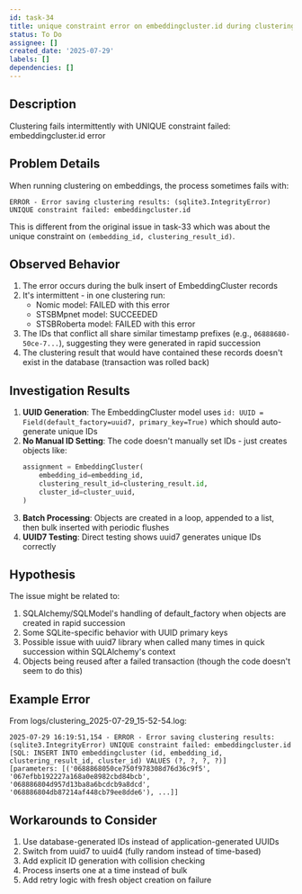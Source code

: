 ```yaml
---
id: task-34
title: unique constraint error on embeddingcluster.id during clustering
status: To Do
assignee: []
created_date: '2025-07-29'
labels: []
dependencies: []
---
```


## Description

Clustering fails intermittently with UNIQUE constraint failed: embeddingcluster.id error

## Problem Details

When running clustering on embeddings, the process sometimes fails with:
```
ERROR - Error saving clustering results: (sqlite3.IntegrityError) UNIQUE constraint failed: embeddingcluster.id
```

This is different from the original issue in task-33 which was about the unique constraint on `(embedding_id, clustering_result_id)`.

## Observed Behavior

1. The error occurs during the bulk insert of EmbeddingCluster records
2. It's intermittent - in one clustering run:
   - Nomic model: FAILED with this error
   - STSBMpnet model: SUCCEEDED  
   - STSBRoberta model: FAILED with this error
3. The IDs that conflict all share similar timestamp prefixes (e.g., `06888680-50ce-7...`), suggesting they were generated in rapid succession
4. The clustering result that would have contained these records doesn't exist in the database (transaction was rolled back)

## Investigation Results

1. **UUID Generation**: The EmbeddingCluster model uses `id: UUID = Field(default_factory=uuid7, primary_key=True)` which should auto-generate unique IDs
2. **No Manual ID Setting**: The code doesn't manually set IDs - just creates objects like:
   ```python
   assignment = EmbeddingCluster(
       embedding_id=embedding_id,
       clustering_result_id=clustering_result.id,
       cluster_id=cluster_uuid,
   )
   ```
3. **Batch Processing**: Objects are created in a loop, appended to a list, then bulk inserted with periodic flushes
4. **UUID7 Testing**: Direct testing shows uuid7 generates unique IDs correctly

## Hypothesis

The issue might be related to:
1. SQLAlchemy/SQLModel's handling of default_factory when objects are created in rapid succession
2. Some SQLite-specific behavior with UUID primary keys
3. Possible issue with uuid7 library when called many times in quick succession within SQLAlchemy's context
4. Objects being reused after a failed transaction (though the code doesn't seem to do this)

## Example Error

From logs/clustering_2025-07-29_15-52-54.log:
```
2025-07-29 16:19:51,154 - ERROR - Error saving clustering results: (sqlite3.IntegrityError) UNIQUE constraint failed: embeddingcluster.id
[SQL: INSERT INTO embeddingcluster (id, embedding_id, clustering_result_id, cluster_id) VALUES (?, ?, ?, ?)]
[parameters: [('0688868050ce750f978308d76d36c9f5', '067efbb192227a168a0e8982cbd84bcb', '068886804d957d13ba8a6bcdcb9a8dcd', '068886804db87214af448cb79ee8dde6'), ...]]
```

## Workarounds to Consider

1. Use database-generated IDs instead of application-generated UUIDs
2. Switch from uuid7 to uuid4 (fully random instead of time-based)
3. Add explicit ID generation with collision checking
4. Process inserts one at a time instead of bulk
5. Add retry logic with fresh object creation on failure
